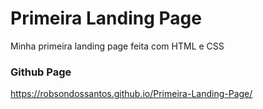 # Primeira Landing Page
 Minha primeira landing page feita com HTML e CSS



### Github Page ###
https://robsondossantos.github.io/Primeira-Landing-Page/
